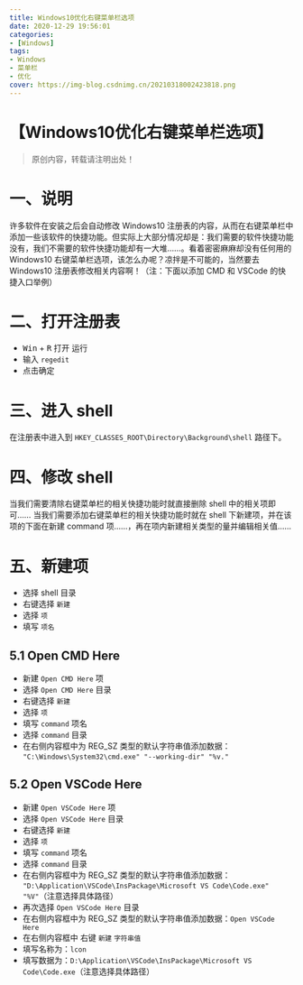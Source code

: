 ```yaml
---
title: Windows10优化右键菜单栏选项
date: 2020-12-29 19:56:01
categories:
- [Windows]
tags:
- Windows
- 菜单栏
- 优化
cover: https://img-blog.csdnimg.cn/20210318002423818.png
---
```

# 【Windows10优化右键菜单栏选项】

> 原创内容，转载请注明出处！

# 一、说明

许多软件在安装之后会自动修改 Windows10 注册表的内容，从而在右键菜单栏中添加一些该软件的快捷功能。但实际上大部分情况却是：我们需要的软件快捷功能没有，我们不需要的软件快捷功能却有一大堆……。看着密密麻麻却没有任何用的 Windows10 右键菜单栏选项，该怎么办呢？凉拌是不可能的，当然要去 Windows10 注册表修改相关内容啊！（注：下面以添加 CMD 和 VSCode 的快捷入口举例）

# 二、打开注册表

- <kbd>Win</kbd> + <kbd>R</kbd> 打开 运行
- 输入 `regedit` 
- 点击确定

# 三、进入 shell


在注册表中进入到 `HKEY_CLASSES_ROOT\Directory\Background\shell` 路径下。

# 四、修改 shell

当我们需要清除右键菜单栏的相关快捷功能时就直接删除 shell 中的相关项即可……
当我们需要添加右键菜单栏的相关快捷功能时就在 shell 下新建项，并在该项的下面在新建 command 项……，再在项内新建相关类型的量并编辑相关值……

# 五、新建项

- 选择 shell 目录
- 右键选择 `新建`
- 选择 `项`
- 填写 `项名`

## 5.1 Open CMD Here

- 新建 `Open CMD Here` 项
- 选择 `Open CMD Here` 目录
- 右键选择 `新建`
- 选择 `项`
- 填写 `command` 项名
- 选择 `command` 目录
- 在右侧内容框中为 REG_SZ 类型的默认字符串值添加数据： `"C:\Windows\System32\cmd.exe" "--working-dir" "%v."`

## 5.2 Open VSCode Here

- 新建 `Open VSCode Here` 项
- 选择 `Open VSCode Here` 目录
- 右键选择 `新建`
- 选择 `项`
- 填写 `command` 项名
- 选择 `command` 目录
- 在右侧内容框中为 REG_SZ 类型的默认字符串值添加数据： `"D:\Application\VSCode\InsPackage\Microsoft VS Code\Code.exe" "%V"`（注意选择具体路径）
- 再次选择 `Open VSCode Here` 目录
- 在右侧内容框中为 REG_SZ 类型的默认字符串值添加数据：`Open VSCode Here`
- 在右侧内容框中 右键 `新建` `字符串值`
- 填写名称为：`lcon`
- 填写数据为：`D:\Application\VSCode\InsPackage\Microsoft VS Code\Code.exe`（注意选择具体路径）